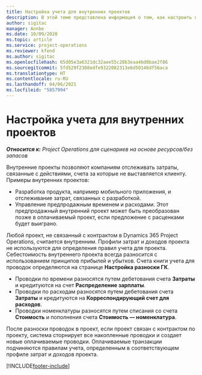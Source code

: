 ```yaml
---
title: Настройка учета для внутренних проектов
description: В этой теме представлена информация о том, как настроить практику учета для внутренних проектов в Project Operations.
author: sigitac
manager: Annbe
ms.date: 10/09/2020
ms.topic: article
ms.service: project-operations
ms.reviewer: kfend
ms.author: sigitac
ms.openlocfilehash: 65d05e3a6321dc32aee55c28b3eaa4bd0bae2f86
ms.sourcegitcommit: 5fd529f2308edfe9322082313e6d50146df56aca
ms.translationtype: HT
ms.contentlocale: ru-RU
ms.lasthandoff: 04/06/2021
ms.locfileid: "5857994"
---
```

# <a name="configure-accounting-for-internal-projects"></a>Настройка учета для внутренних проектов

_**Относится к:** Project Operations для сценариев на основе ресурсов/без запасов_

Внутренние проекты позволяют компаниям отслеживать затраты, связанные с действиями, счета за которые не выставляется клиенту. Примеры внутренних проектов:

- Разработка продукта, например мобильного приложения, и отслеживание затрат, связанных с разработкой.
- Управление предпродажным временем и расходами. Этот предпродажный внутренний проект может быть преобразован позже в оплачиваемый проект, если предложение с расценками будет выиграно.

Любой проект, не связанный с контрактом в Dynamics 365 Project Operations, считается внутренним. Профили затрат и доходов проекта не используются для определения правил учета для проекта. Себестоимость внутреннего проекта всегда разносится с использованием принципов прибылей и убытков. Счета книги учета для проводок определяются на странице **Настройка разноски ГК**.

- Проводки по времени разносятся путем дебетования счета **Затраты** и кредитуются на счет **Распределение зарплаты**.
- Проводки по расходам разносятся путем дебетования счета **Затраты** и кредитуются на **Корреспондирующий счет для расходов**.
- Проводки номенклатуры разносятся путем списания со счета **Стоимость** и пополнения счета **Стоимость — номенклатура**.

После разноски проводок в проект, если проект связан с контрактом по проекту, система сторнирует все накопленные проводки и создает новые оплачиваемые проводки. Оплачиваемые транзакции подчиняются правилам учета, определенным в соответствующем профиле затрат и доходов проекта.




[!INCLUDE[footer-include](../includes/footer-banner.md)]
